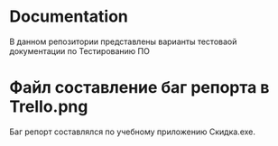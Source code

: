 # Documentation
В данном репозитории представлены варианты тестоваой  документации по Тестированию ПО 

# Файл составление баг репорта в Trello.png
Баг репорт составлялся по учебному приложению Скидка.exe.
